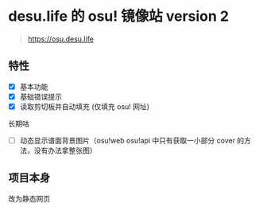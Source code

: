 # desu.life 的 osu! 镜像站 version 2

> https://osu.desu.life

## 特性

- [x] 基本功能
- [x] 基础错误提示
- [x] 读取剪切板并自动填充 (仅填充 osu! 网址)

长期咕

- [ ] 动态显示谱面背景图片（osu!web osu!api 中只有获取一小部分 cover 的方法，没有办法拿整张图）

## 项目本身

改为静态网页

